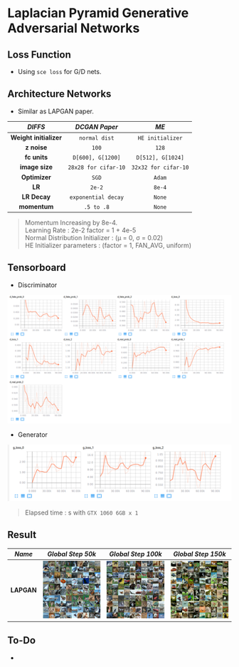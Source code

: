 # Laplacian Pyramid Generative Adversarial Networks

## Loss Function

* Using ```sce loss``` for G/D nets.

## Architecture Networks

* Similar as LAPGAN paper.

*DIFFS* | *DCGAN Paper* | *ME*  |
 :---:  |     :---:      | :---: |
 **Weight initializer** | ``normal dist`` | ``HE initializer`` |
 **z noise** | ``100`` | ``128`` |
 **fc units** | ``D[600], G[1200]`` | ``D[512], G[1024]``
 **image size** | ``28x28 for cifar-10`` | ``32x32 for cifar-10`` |
 **Optimizer** | ``SGD`` | ``Adam`` |
 **LR** | ``2e-2`` | ``8e-4`` |
 **LR Decay** | ``exponential decay`` | ``None`` |
 **momentum** | ``.5 to .8`` | ``None`` |

> Momentum Increasing by 8e-4. <br/>
> Learning Rate : 2e-2 factor = 1 + 4e-5 <br/>
> Normal Distribution Initializer : (µ = 0, σ = 0.02) <br/>
> HE Initializer parameters       : (factor = 1, FAN_AVG, uniform)

## Tensorboard

* Discriminator

![result](./lapgan_d_tb.png)

* Generator

![result](./lapgan_g_tb.png)

> Elapsed time : s with ``GTX 1060 6GB x 1``

## Result

*Name* | *Global Step 50k* | *Global Step 100k* | *Global Step 150k*
:---: | :---: | :---: | :---:
**LAPGAN**    | ![img](./gen_img/train_32_10000.png) | ![img](./gen_img/train_160_50000.png) | ![img](./gen_img/train_288_90000.png)

## To-Do
* 
